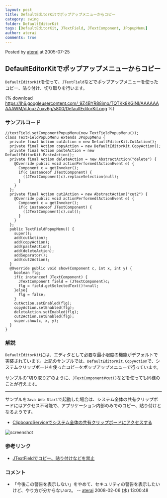 ```yaml
---
layout: post
title: DefaultEditorKitでポップアップメニューからコピー
category: swing
folder: DefaultEditorKit
tags: [DefaultEditorKit, JTextField, JTextComponent, JPopupMenu]
author: aterai
comments: true
---
```


Posted by [aterai](http://terai.xrea.jp/aterai.html) at 2005-07-25

## DefaultEditorKitでポップアップメニューからコピー
`DefaultEditorKit`を使って、`JTextField`などでポップアップメニューを使ったコピー、貼り付け、切り取りを行います。

{% download https://lh6.googleusercontent.com/_9Z4BYR88imo/TQTKk8KGiNI/AAAAAAAAAWM/dJouzZuxv6g/s800/DefaultEditorKit.png %}

### サンプルコード
<pre class="prettyprint"><code>//textField.setComponentPopupMenu(new TextFieldPopupMenu());
class TextFieldPopupMenu extends JPopupMenu {
  private final Action cutAction = new DefaultEditorKit.CutAction();
  private final Action copyAction = new DefaultEditorKit.CopyAction();
  private final Action pasteAction = new DefaultEditorKit.PasteAction();
  private final Action deleteAction = new AbstractAction("delete") {
    @Override public void actionPerformed(ActionEvent e) {
      Component c = getInvoker();
      if(c instanceof JTextComponent) {
        ((JTextComponent)c).replaceSelection(null);
      }
    }
  };
  private final Action cut2Action = new AbstractAction("cut2") {
    @Override public void actionPerformed(ActionEvent e) {
      Component c = getInvoker();
      if(c instanceof JTextComponent) {
        ((JTextComponent)c).cut();
      }
    }
  };
  public TextFieldPopupMenu() {
    super();
    add(cutAction);
    add(copyAction);
    add(pasteAction);
    add(deleteAction);
    addSeparator();
    add(cut2Action);
  }
  @Override public void show(Component c, int x, int y) {
    boolean flg;
    if(c instanceof JTextComponent) {
      JTextComponent field = (JTextComponent)c;
      flg = field.getSelectedText()!=null;
    }else{
      flg = false;
    }
    cutAction.setEnabled(flg);
    copyAction.setEnabled(flg);
    deleteAction.setEnabled(flg);
    cut2Action.setEnabled(flg);
    super.show(c, x, y);
  }
}
</code></pre>

### 解説
`DefaultEditorKit`には、エディタとして必要な最小限度の機能がデフォルトで実装されています。上記のサンプルでは、`DefaultEditorKit.CopyAction`で、システムクリップボードを使ったコピーをポップアップメニューで行っています。

サンプルの"切り取り2"のように、`JTextComponent#cut()`などを使っても同様のことが行えます。

- - - -
サンプルを`Java Web Start`で起動した場合は、システム全体の共有クリップボードにはアクセス不可能で、アプリケーション内部のみでのコピー、貼り付けとなるようです。

- [ClipboardServiceでシステム全体の共有クリップボードにアクセスする](http://terai.xrea.jp/Swing/ClipboardService.html)

<!-- dummy comment line for breaking list -->

![screenshot](https://lh4.googleusercontent.com/_9Z4BYR88imo/TQTKnUb6nqI/AAAAAAAAAWQ/L3ylLdA-GIw/s800/DefaultEditorKit1.png)

### 参考リンク
- [JTextFieldでコピー、貼り付けなどを禁止](http://terai.xrea.jp/Swing/ActionMap.html)

<!-- dummy comment line for breaking list -->

### コメント
- 「今後この警告を表示しない」をやめて、セキュリティの警告を表示したいけど、やり方が分からないorz。 -- [aterai](http://terai.xrea.jp/aterai.html) 2008-02-06 (水) 13:00:48

<!-- dummy comment line for breaking list -->


